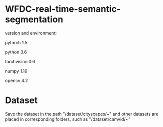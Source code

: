 # WFDC-real-time-semantic-segmentation
version and environment:

pytorch 1.5

python 3.6

torchvision 0.6

numpy 1.16

opencv 4.2
# Dataset

Save the dataset in the path "/dataset/cityscapes/~" and other datasets are placed in corresponding folders, such as "/dataset/camvid/~"
